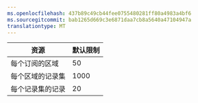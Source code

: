 ```yaml
---
ms.openlocfilehash: 437b89c49cb44fee0755480281ff80a4983a4bf6
ms.sourcegitcommit: bab1265d669c3e6871daa7cb8a5640a47104947a
translationtype: MT
---
```


| 资源  | 默认限制 
--- | ---
| 每个订阅的区域 | 50
| 每个区域的记录集| 1000
| 每个记录集的记录| 20
 
